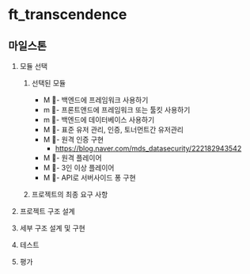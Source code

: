 # ft_transcendence

## 마일스톤

1. 모듈 선택
   1. 선택된 모듈
      - M 🎯- 백엔드에 프레임워크 사용하기
      - m 🎯- 프론트앤드에 프레임워크 또는 툴킷 사용하기
      - m 🎯- 백엔드에 데이터베이스 사용하기
      - M 🎯- 표준 유저 관리, 인증, 토너먼트간 유저관리
      - M 🎯- 원격 인증 구현
        - https://blog.naver.com/mds_datasecurity/222182943542
      - M 🎯- 원격 플레이어
      - M 🎯- 3인 이상 플레이어
      - M 🎯- API로 서버사이드 퐁 구현

   2. 프로젝트의 최종 요구 사항
      

2. 프로젝트 구조 설계
3. 세부 구조 설계 및 구현
4. 테스트
5. 평가


